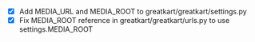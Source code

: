 - [x] Add MEDIA_URL and MEDIA_ROOT to greatkart/greatkart/settings.py
- [x] Fix MEDIA_ROOT reference in greatkart/greatkart/urls.py to use settings.MEDIA_ROOT
